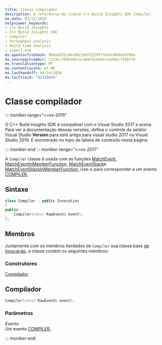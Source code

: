```yaml
---
title: Classe compilador
description: A referência da classe C++ Build Insights SDK Compiler.
ms.date: 02/12/2020
helpviewer_keywords:
- C++ Build Insights
- C++ Build Insights SDK
- Compiler
- throughput analysis
- build time analysis
- vcperf.exe
ms.openlocfilehash: 9b0a2622c4bc0bc19d7222977fe24c060ee8709e
ms.sourcegitcommit: c123cc76bb2b6c5cde6f4c425ece420ac733bf70
ms.translationtype: MT
ms.contentlocale: pt-BR
ms.lasthandoff: 04/14/2020
ms.locfileid: "81325024"
---
```

# <a name="compiler-class"></a>Classe compilador

::: moniker range="<=vs-2015"

O C++ Build Insights SDK é compatível com o Visual Studio 2017 e acima. Para ver a documentação dessas versões, defina o controle do seletor Visual Studio **Version** para este artigo para visual studio 2017 ou Visual Studio 2019. É encontrado no topo da tabela de conteúdo nesta página.

::: moniker-end
::: moniker range=">=vs-2017"

A `Compiler` classe é usada com as funções [MatchEvent,](../functions/match-event.md) [MatchEventInMemberFunction,](../functions/match-event-in-member-function.md) [MatchEventStack](../functions/match-event-stack.md)e [MatchEventStackInMemberFunction.](../functions/match-event-stack-in-member-function.md) Use-o para corresponder a um evento [COMPILER.](../event-table.md#compiler)

## <a name="syntax"></a>Sintaxe

```cpp
class Compiler : public Invocation
{
public:
    Compiler(const RawEvent& event);
};
```

## <a name="members"></a>Membros

Juntamente com os membros herdados de `Compiler` sua classe base [de Invocação,](invocation.md) a classe contém os seguintes membros:

### <a name="constructors"></a>Construtores

[Compilador](#compiler)

## <a name="compiler"></a><a name="compiler"></a>Compilador

```cpp
Compiler(const RawEvent& event);
```

### <a name="parameters"></a>Parâmetros

*Evento*\
Um evento [COMPILER.](../event-table.md#compiler)

::: moniker-end
